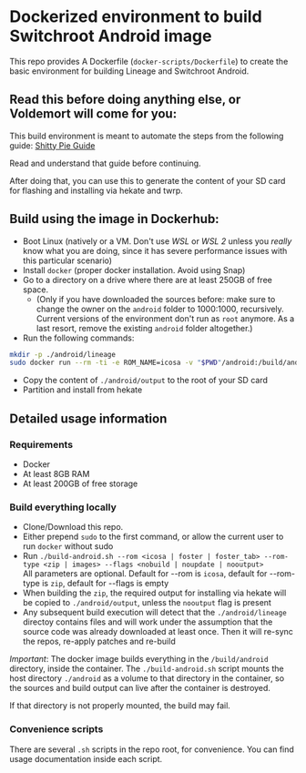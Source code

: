 # Dockerized environment to build Switchroot Android image

This repo provides A Dockerfile (`docker-scripts/Dockerfile`) to create the basic environment for building Lineage and Switchroot Android.

## Read this before doing anything else, or Voldemort will come for you:
This build environment is meant to automate the steps from the following guide: [Shitty Pie Guide](https://gitlab.com/ZachyCatGames/shitty-pie-guide)

Read and understand that guide before continuing.

After doing that, you can use this to generate the content of your SD card for flashing and installing via hekate and twrp.

## Build using the image in Dockerhub:
- Boot Linux (natively or a VM. Don't use *WSL* or *WSL 2* unless you *really* know what you are doing, since it has severe performance issues with this particular scenario)
- Install `docker` (proper docker installation. Avoid using Snap) 
- Go to a directory on a drive where there are at least 250GB of free space.
   - (Only if you have downloaded the sources before: make sure to change the owner on the `android` folder to 1000:1000, recursively. Current versions of the environment don't run as `root` anymore. As a last resort, remove the existing `android` folder altogether.)
- Run the following commands:
```bash
mkdir -p ./android/lineage
sudo docker run --rm -ti -e ROM_NAME=icosa -v "$PWD"/android:/build/android pablozaiden/switchroot-android-build:latest
```
- Copy the content of `./android/output` to the root of your SD card
- Partition and install from hekate

## Detailed usage information

### Requirements
- Docker
- At least 8GB RAM
- At least 200GB of free storage

### Build everything locally

- Clone/Download this repo.
- Either prepend `sudo` to the first command, or allow the current user to run `docker` without sudo
- Run `./build-android.sh --rom <icosa | foster | foster_tab> --rom-type <zip | images> --flags <nobuild | noupdate | nooutput>`  
All parameters are optional. Default for --rom is `icosa`, default for --rom-type is `zip`, default for --flags is empty
- When building the `zip`, the required output for installing via hekate will be copied to `./android/output`, unless the `nooutput` flag is present
- Any subsequent build execution will detect that the `./android/lineage` directoy contains files and will work under the assumption that the source code was already downloaded at least once. Then it will re-sync the repos, re-apply patches and re-build

*Important*: The docker image builds everything in the `/build/android` directory, inside the container. The `./build-android.sh` script mounts the host directory `./android` as a volume to that directory in the container, so the sources and build output can live after the container is destroyed.

If that directory is not properly mounted, the build may fail.

### Convenience scripts

There are several `.sh` scripts in the repo root, for convenience. You can find usage documentation inside each script.

